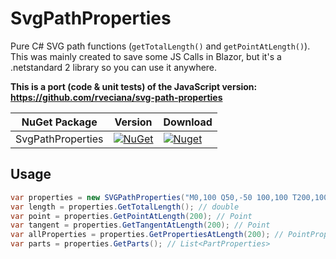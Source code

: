 # SvgPathProperties

Pure C# SVG path functions (`getTotalLength()` and `getPointAtLength()`). This was mainly created to save some JS Calls in Blazor, but it's a .netstandard 2 library so you can use it anywhere.

**This is a port (code & unit tests) of the JavaScript version: https://github.com/rveciana/svg-path-properties**

| NuGet Package          | Version                                                                                                                      | Download                                                                                                                      |
| ---------------------- | ---------------------------------------------------------------------------------------------------------------------------- | ----------------------------------------------------------------------------------------------------------------------------- |
| SvgPathProperties | [![NuGet](https://img.shields.io/nuget/v/SvgPathProperties.svg)](https://www.nuget.org/packages/SvgPathProperties) | [![Nuget](https://img.shields.io/nuget/dt/SvgPathProperties.svg)](https://www.nuget.org/packages/SvgPathProperties) |

## Usage

```c#
var properties = new SVGPathProperties("M0,100 Q50,-50 100,100 T200,100");
var length = properties.GetTotalLength(); // double
var point = properties.GetPointAtLength(200); // Point
var tangent = properties.GetTangentAtLength(200); // Point
var allProperties = properties.GetPropertiesAtLength(200); // PointProperties
var parts = properties.GetParts(); // List<PartProperties>
```
